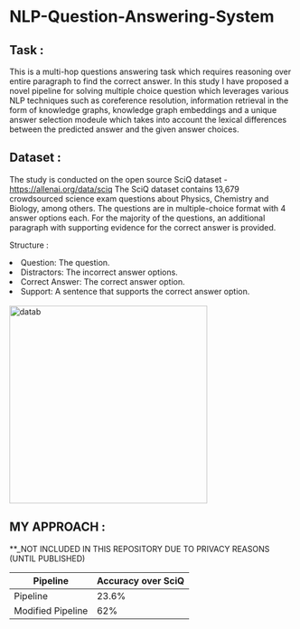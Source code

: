 # NLP-Question-Answering-System

## Task :

This is a multi-hop questions answering task which requires reasoning over entire paragraph to find the correct answer. In this study I have proposed a novel pipeline for solving multiple choice question which leverages various NLP techniques such as coreference resolution, information retrieval in the form of knowledge graphs, knowledge graph embeddings and a unique answer selection modeule which takes into account the lexical differences between the predicted answer and the given answer choices.

## Dataset :

The study is conducted on the open source SciQ dataset - https://allenai.org/data/sciq
The SciQ dataset contains 13,679 crowdsourced science exam questions about Physics, Chemistry and Biology, among others. The questions are in multiple-choice format with 4 answer options each. For the majority of the questions, an additional paragraph with supporting evidence for the correct answer is provided.

Structure :
<li> Question: The question. </li>
<li> Distractors: The incorrect answer options. </li> 
<li> Correct Answer: The correct answer option. </li> 
<li> Support: A sentence that supports the correct answer option. </li> 
<br/>
<img src="https://github.com/Ssanyachetwani/Closed-Domain-Multiple-Choice-Question-Answering-System-for-Science-Questions/blob/main/rim/SciQ.png" alt="datab" width=350/>

## MY APPROACH : 

**_NOT INCLUDED IN THIS REPOSITORY DUE TO PRIVACY REASONS (UNTIL PUBLISHED)

| Pipeline | Accuracy over SciQ |  
| ------- | --- | 
| Pipeline | 23.6% |
| Modified Pipeline | 62% |
